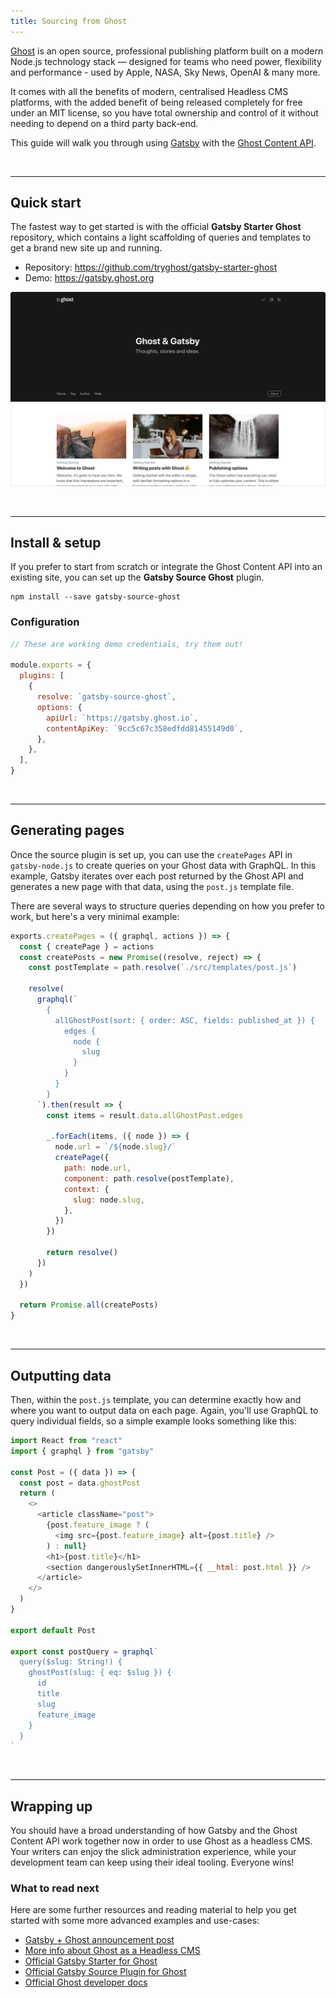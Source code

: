 ```yaml
---
title: Sourcing from Ghost
---
```


[Ghost](https://ghost.org) is an open source, professional publishing platform built on a modern Node.js technology stack — designed for teams who need power, flexibility and performance - used by Apple, NASA, Sky News, OpenAI & many more.

It comes with all the benefits of modern, centralised Headless CMS platforms, with the added benefit of being released completely for free under an MIT license, so you have total ownership and control of it without needing to depend on a third party back-end.

This guide will walk you through using [Gatsby](/) with the [Ghost Content API](https://docs.ghost.org/api/content/).

&nbsp;

---

## Quick start

The fastest way to get started is with the official **Gatsby Starter Ghost** repository, which contains a light scaffolding of queries and templates to get a brand new site up and running.

- Repository: https://github.com/tryghost/gatsby-starter-ghost
- Demo: https://gatsby.ghost.org

[![Gatsby Starter Ghost](./images/gatsby-starter-ghost.jpg)](https://gatsby.ghost.org)

&nbsp;

---

## Install & setup

If you prefer to start from scratch or integrate the Ghost Content API into an existing site, you can set up the **Gatsby Source Ghost** plugin.

```shell
npm install --save gatsby-source-ghost
```

### Configuration

```javascript:title=gatsby-config.js
// These are working demo credentials, try them out!

module.exports = {
  plugins: [
    {
      resolve: `gatsby-source-ghost`,
      options: {
        apiUrl: `https://gatsby.ghost.io`,
        contentApiKey: `9cc5c67c358edfdd81455149d0`,
      },
    },
  ],
}
```

&nbsp;

---

## Generating pages

Once the source plugin is set up, you can use the `createPages` API in `gatsby-node.js` to create queries on your Ghost data with GraphQL. In this example, Gatsby iterates over each post returned by the Ghost API and generates a new page with that data, using the `post.js` template file.

There are several ways to structure queries depending on how you prefer to work, but here's a very minimal example:

```javascript:title=gatsby-node.js
exports.createPages = ({ graphql, actions }) => {
  const { createPage } = actions
  const createPosts = new Promise((resolve, reject) => {
    const postTemplate = path.resolve(`./src/templates/post.js`)

    resolve(
      graphql(`
        {
          allGhostPost(sort: { order: ASC, fields: published_at }) {
            edges {
              node {
                slug
              }
            }
          }
        }
      `).then(result => {
        const items = result.data.allGhostPost.edges

        _.forEach(items, ({ node }) => {
          node.url = `/${node.slug}/`
          createPage({
            path: node.url,
            component: path.resolve(postTemplate),
            context: {
              slug: node.slug,
            },
          })
        })

        return resolve()
      })
    )
  })

  return Promise.all(createPosts)
}
```

&nbsp;

---

## Outputting data

Then, within the `post.js` template, you can determine exactly how and where you want to output data on each page. Again, you'll use GraphQL to query individual fields, so a simple example looks something like this:

```javascript:title=templates/post.js
import React from "react"
import { graphql } from "gatsby"

const Post = ({ data }) => {
  const post = data.ghostPost
  return (
    <>
      <article className="post">
        {post.feature_image ? (
          <img src={post.feature_image} alt={post.title} />
        ) : null}
        <h1>{post.title}</h1>
        <section dangerouslySetInnerHTML={{ __html: post.html }} />
      </article>
    </>
  )
}

export default Post

export const postQuery = graphql`
  query($slug: String!) {
    ghostPost(slug: { eq: $slug }) {
      id
      title
      slug
      feature_image
    }
  }
`
```

&nbsp;

---

## Wrapping up

You should have a broad understanding of how Gatsby and the Ghost Content API work together now in order to use Ghost as a headless CMS. Your writers can enjoy the slick administration experience, while your development team can keep using their ideal tooling. Everyone wins!

### What to read next

Here are some further resources and reading material to help you get started with some more advanced examples and use-cases:

- [Gatsby + Ghost announcement post](/blog/2019-01-14-modern-publications-with-gatsby-ghost/)
- [More info about Ghost as a Headless CMS](https://blog.ghost.org/jamstack/)
- [Official Gatsby Starter for Ghost](https://github.com/tryghost/gatsby-starter-ghost)
- [Official Gatsby Source Plugin for Ghost](/packages/gatsby-source-ghost/)
- [Official Ghost developer docs](https://docs.ghost.org/api/)
